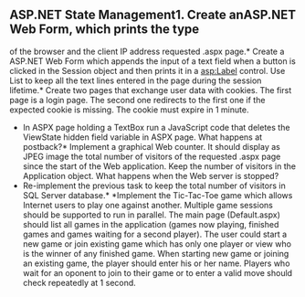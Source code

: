 ﻿## ASP.NET State Management1. Create anASP.NET Web Form, which prints the type
of the browser and the client IP address requested
.aspx page.* Create a ASP.NET Web Form which appends the
input of a text field when a button is clicked in the
Session object and then prints it in a <asp:Label>
control. Use List<string> to keep all the text lines
entered in the page during the session lifetime.* Create two pages that exchange user data with
cookies. The first page is a login page. The second
one redirects to the first one if the expected cookie
is missing. The cookie must expire in 1 minute.* In ASPX page holding a TextBox run a JavaScript
code that deletes the ViewState hidden field
variable in ASPX page. What happens at postback?* Implement a graphical Web counter. It should
display as JPEG image the total number of visitors of
the requested .aspx page since the start of the Web
application. Keep the number of visitors in the
Application object. What happens when the Web
server is stopped?* Re-implement the previous task to keep the total
number of visitors in SQL Server database.* *Implement the Tic-Tac-Toe game which allows
Internet users to play one against another. Multiple
game sessions should be supported to run in
parallel. The main page (Default.aspx) should list
all games in the application (games now playing,
finished games and games waiting for a second
player). The user could start a new game or join
existing game which has only one player or view
who is the winner of any finished game. When
starting new game or joining an existing game, the
player should enter his or her name. Players who
wait for an oponent to join to their game or to enter
a valid move should check repeatedly at 1 second.
